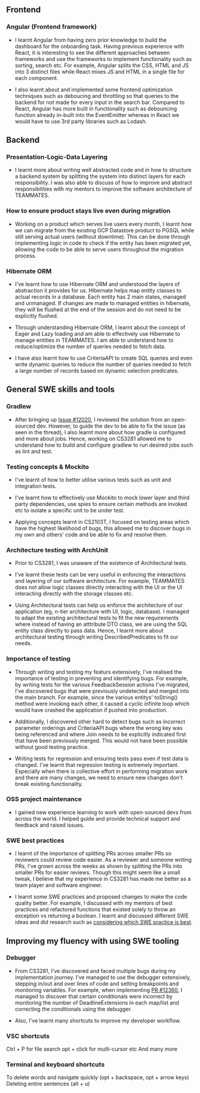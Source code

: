 ## Frontend
### Angular (Frontend framework)
* I learnt Angular from having zero prior knowledge to build the dashboard for the onboarding task.
Having previous experience with React, it is interesting to see the different approaches between frameworks and use the frameworks to implement functionality such as sorting, search etc.
For example, Angular splits the CSS, HTML and JS into 3 distinct files while React mixes JS and HTML in a single file for each component.

* I also learnt about and implemented some frontend optimization techniques such as deboucing and throttling so that queries to the backend for not made for every input in the search bar.
Compared to React, Angular has more built in functionality such as debouncing function already in-built into the EventEmitter whereas in React we would have to use 3rd party libraries such as Lodash.

## Backend

### Presentation-Logic-Data Layering
* I learnt more about writing well abstracted code and in how to structure a backend system by splitting the system into distinct layers for each responsibility. I was also able to discuss of how to improve and abstract responsibilities with my mentors to improve the software architecture of TEAMMATES.

### How to ensure product stays live even during migration
* Working on a product which serves live users every month, I learnt how we can migrate from the existing GCP Datastore product to PGSQL while still serving actual users (without downtime). This can be done through implementing logic in code to check if the entity has been migrated yet, allowing the code to be able to serve users throughout the migration process.

### Hibernate ORM
* I've learnt how to use Hibernate ORM and understood the layers of abstraction it provides for us. Hibernate helps map entity classes to actual records in a database. Each entity has 2 main states, managed and unmanaged. If changes are made to managed entities in hibernate, they will be flushed at the end of the session and do not need to be explicitly flushed.

* Through understanding Hibernate ORM, I learnt about the concept of Eager and Lazy loading and am able to effectively use Hibernate to manage entities in TEAMMATES. I am able to understand how to reduce/optimize the number of queries needed to fetch data.

* I have also learnt how to use CriteriaAPI to create SQL queries and even write dynamic queries to reduce the number of queries needed to fetch a large number of records based on dynamic selection predicates.

## General SWE skills and tools

### Gradlew
* After bringing up [Issue #12020](https://github.com/TEAMMATES/teammates/issues/12020), I reviewed the solution from an open-sourced dev. However, to guide the dev to be able to fix the issue (as seen in the thread), I also learnt more about how gradle is configured and more about jobs. Hence, working on CS3281 allowed me to understand how to build and configure gradlew to run desired jobs such as lint and test.
### Testing concepts & Mockito
* I've learnt of how to better utilise various tests such as unit and integration tests.

* I've learnt how to effectively use Mockito to mock lower layer and third party dependencies, use spies to ensure certain methods are invoked etc to isolate a specific unit to be under test.

* Applying concepts learnt in CS2103T, I focused on testing areas which have the highest likelihood of bugs, this allowed me to discover bugs in my own and others' code and be able to fix and resolve them.

### Architecture testing with ArchUnit
* Prior to CS3281, I was unaware of the existence of Architectural tests.

* I've learnt these tests can be very useful in enforcing the interactions and layering of our software architecture. For example, TEAMMATES does not allow logic classes directly interacting with the UI or the UI interacting directly with the storage classes etc.

* Using Architectural tests can help us enforce the architecture of our application (eg, n-tier architecture with UI, logic, database).
I managed to adapt the existing architectural tests to fit the new requirements where instead of having an atttribute DTO class, we are using the SQL entity class directly to pass data. Hence, I learnt more about architectural testing through writing DescribedPredicates to fit our needs.

### Importance of testing
* Through writing and testing my featurs extensively, I've realised the importance of testing in preventing and identifying bugs.
For example, by writing tests for the various FeedbackSession actions I've migrated, I've discovered bugs that were previously undetected and merged into the main branch. For example, since the various entitys' toString() method were invoking each other, it caused a cyclic infinite loop which would have crashed the application if pushed into production.

* Additionally, I discovered other hard to detect bugs such as incorrect parameter orderings and CriteriaAPI bugs where the wrong key was being referenced and where Join needs to be explicitly indicated first that have been previously merged. This would not have been possible without good testing practice.

* Writing tests for regression and ensuring tests pass even if test data is changed.
I've learnt that regression testing is extremely important. Especially when there is collective effort in performing migration work and there are many changes, we need to ensure new changes don't break existing functionality.

### OSS project maintenance
* I gained new experience learning to work with open-sourced devs from across the world. I helped guide and provide technical support and feedback and raised issues.

### SWE best practices
* I learnt of the importance of splitting PRs across smaller PRs so reviewers could review code easier.
As a reviewer and someone writing PRs, I've grown across the weeks as shown by splitting the PRs into smaller PRs for easier reviews. Though this might seem like a small tweak, I believe that my experience in CS3281 has made me better as a team player and software engineer.

* I learnt some SWE practices and proposed changes to make the code quality better.
For example, I discussed with my mentors of best practices and refactored functions that existed solely to throw an exception vs returning a boolean. I learnt and discussed different SWE ideas and did research such as [considering which SWE practice is best](https://codereview.stackexchange.com/questions/11724/is-it-better-practice-to-have-void-method-throw-an-exception-or-to-have-the-meth).

## Improving my fluency with using SWE tooling
### Debugger
* From CS3281, I've discovered and faced multiple bugs during my implementation journey.
I've managed to use the debugger extensively, stepping in/out and over lines of code and setting breakpoints and monitoring variables. For example, when implementing [PR #12360](https://github.com/TEAMMATES/teammates/pull/12360), I managed to discover that certain conditionals were incorrect by monitoring the number of DeadlineExtensions in each map/list and correcting the conditionals using the debugger.

* Also, I've learnt many shortcuts to improve my developer workflow.
### VSC shortcuts
Ctrl + P for file search
opt + click for multi-cursor etc
And many more
### Terminal and keyboard shortcuts
To delete words and navigate quickly (opt + backspace, opt + arrow keys)
Deleting entire sentences (alt + u)